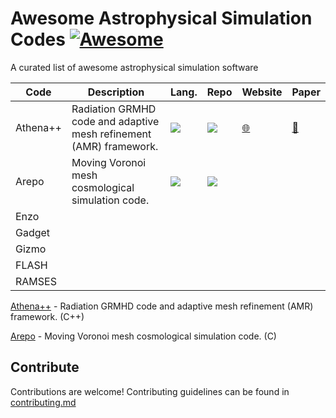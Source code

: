 # Awesome Astrophysical Simulation Codes [![Awesome](https://awesome.re/badge.svg)](https://awesome.re)
A curated list of awesome astrophysical simulation software

| Code      | Description | Lang. | Repo | Website | Paper |
| --------- | ----------- | -------- |----- | ------- | ----- |
| Athena++  | Radiation GRMHD code and adaptive mesh refinement (AMR) framework. | [![](https://skillicons.dev/icons?i=cpp)](http://www.cplusplus.com/)   | [![](https://skillicons.dev/icons?i=github)](https://github.com/PrincetonUniversity/athena) | [🌐](https://www.athena-astro.app/)  | [📝](https://iopscience.iop.org/article/10.3847/1538-4365/ab929b)  |
| Arepo     | Moving Voronoi mesh cosmological simulation code.                  | [![](https://skillicons.dev/icons?i=c)](https://www.cprogramming.com/) | [![](https://skillicons.dev/icons?i=gitlab)](https://gitlab.mpcdf.mpg.de/vrs/arepo) | |
| Enzo      |  |  |  |  |  |
| Gadget    |  |  |  |  |  |
| Gizmo     |  |  |  |  |  |
| FLASH     |  |  |  |  |  |
| RAMSES    |  |  |  |  |  |



[Athena++](https://github.com/PrincetonUniversity/athena) - Radiation GRMHD code and adaptive mesh refinement (AMR) framework. 
  (C++)

[Arepo](https://github.com/dnelson86/arepo) - Moving Voronoi mesh cosmological simulation code.
  (C)

## Contribute

Contributions are welcome! Contributing guidelines can be found in [contributing.md](contributing.md) 

<!---
[![My Skills](https://skillicons.dev/icons?i=python)](https://skillicons.dev)
[![made-with-cpp](https://img.shields.io/badge/Made%20with-C++-1f425f.svg)](http://www.cplusplus.com/)
[![License](https://img.shields.io/badge/License-BSD%203--Clause-blue.svg)](https://opensource.org/licenses/BSD-3-Clause)
[![DOI](https://zenodo.org/badge/DOI/10.3847/1538-4365/ab929b.svg)](https://iopscience.iop.org/article/10.3847/1538-4365/ab929b)
-->

